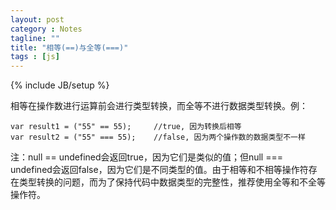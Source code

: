 ```yaml
---
layout: post
category : Notes
tagline: ""
title: "相等(==)与全等(===)"
tags : [js]
---
```

{% include JB/setup %}

相等在操作数进行运算前会进行类型转换，而全等不进行数据类型转换。例：

	var result1 = ("55" == 55);     //true, 因为转换后相等
	var result2 = ("55" === 55);    //false, 因为两个操作数的数据类型不一样

注：null == undefined会返回true，因为它们是类似的值；但null === undefined会返回false，因为它们是不同类型的值。由于相等和不相等操作符存在类型转换的问题，而为了保持代码中数据类型的完整性，推荐使用全等和不全等操作符。